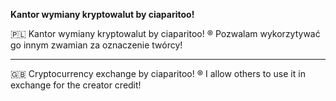 **Kantor wymiany kryptowalut by ciaparitoo!**

🇵🇱 Kantor wymiany kryptowalut by ciaparitoo! ® 
Pozwalam wykorzytywać go innym zwamian za oznaczenie twórcy! 

-------------------------------------------------------------

 🇬🇧 Cryptocurrency exchange by ciaparitoo! ®
 I allow others to use it in exchange for the creator credit! 

